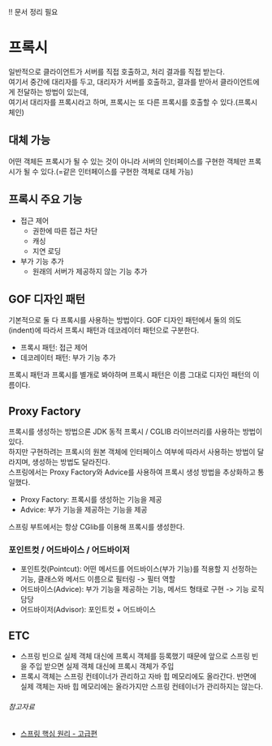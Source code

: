 !! 문서 정리 필요

# 프록시

일반적으로 클라이언트가 서버를 직접 호출하고, 처리 결과를 직접 받는다.  
여기서 중간에 대리자를 두고, 대리자가 서버를 호출하고, 결과를 받아서 클라이언트에게 전달하는 방법이 있는데,  
여기서 대리자를 프록시라고 하며, 프록시는 또 다른 프록시를 호출할 수 있다.(프록시 체인)

## 대체 가능

어떤 객체든 프록시가 될 수 있는 것이 아니라 서버의 인터페이스를 구현한 객체만 프록시가 될 수 있다.(=같은 인터페이스를 구현한 객체로 대체 가능)

## 프록시 주요 기능

- 접근 제어
    - 권한에 따른 접근 차단
    - 캐싱
    - 지연 로딩
- 부가 기능 추가
    - 원래의 서버가 제공하지 않는 기능 추가

## GOF 디자인 패턴

기본적으로 둘 다 프록시를 사용하는 방법이다.
GOF 디자인 패턴에서 둘의 의도(indent)에 따라서 프록시 패턴과 데코레이터 패턴으로 구분한다.

- 프록시 패턴: 접근 제어
- 데코레이터 패턴: 부가 기능 추가

프록시 패턴과 프록시를 별개로 봐야하며 프록시 패턴은 이름 그대로 디자인 패턴의 이름이다.

## Proxy Factory 

프록시를 생성하는 방법으론 JDK 동적 프록시 / CGLIB 라이브러리를 사용하는 방법이 있다.  
하지만 구현하려는 프록시의 원본 객체에 인터페이스 여부에 따라서 사용하는 방법이 달라지며, 생성하는 방법도 달라진다.  
스프링에서는 Proxy Factory와 Advice를 사용하여 프록시 생성 방법을 추상화하고 통일했다.

- Proxy Factory: 프록시를 생성하는 기능을 제공
- Advice: 부가 기능을 제공하는 기능을 제공

스프링 부트에서는 항상 CGlib를 이용해 프록시를 생성한다. 

### 포인트컷 / 어드바이스 / 어드바이저

- 포인트컷(Pointcut): 어떤 메서드를 어드바이스(부가 기능)를 적용할 지 선정하는 기능, 클래스와 메서드 이름으로 필터링 -> 필터 역할
- 어드바이스(Advice): 부가 기능을 제공하는 기능, 메서드 형태로 구현 -> 기능 로직 담당
- 어드바이저(Advisor): 포인트컷 + 어드바이스

## ETC

- 스프링 빈으로 실제 객체 대신에 프록시 객체를 등록했기 때문에 앞으로 스프링 빈을 주입 받으면 실제 객체 대신에 프록시 객체가 주입
- 프록시 객체는 스프링 컨테이너가 관리하고 자바 힙 메모리에도 올라간다. 반면에 실제 객체는 자바 힙 메모리에는 올라가지만 스프링 컨테이너가 관리하지는 않는다.

###### 참고자료

- [스프링 핵심 원리 - 고급편](https://www.inflearn.com/course/스프링-핵심-원리-고급편)